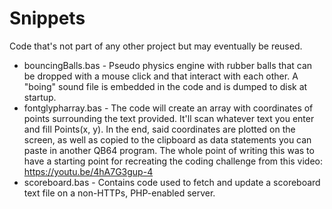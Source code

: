 # Snippets
Code that's not part of any other project but may eventually be reused.

* bouncingBalls.bas - Pseudo physics engine with rubber balls that can be dropped with a mouse click and that interact with each other. A "boing" sound file is embedded in the code and is dumped to disk at startup.
* fontglypharray.bas - The code will create an array with coordinates of points surrounding the text provided. It'll scan whatever text you enter and fill Points(x, y). In the end, said coordinates are plotted on the screen, as well as copied to the clipboard as data statements you can paste in another QB64 program. The whole point of writing this was to have a starting point for recreating the coding challenge from this video: https://youtu.be/4hA7G3gup-4
* scoreboard.bas - Contains code used to fetch and update a scoreboard text file on a non-HTTPs, PHP-enabled server.
